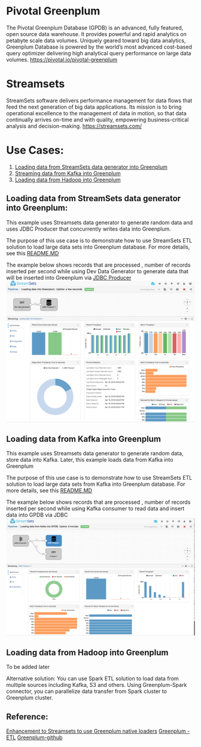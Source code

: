 # Pivotal Greenplum
The Pivotal Greenplum Database (GPDB) is an advanced, fully featured, open source data warehouse. It provides powerful and rapid analytics on petabyte scale data volumes. Uniquely geared toward big data analytics, Greenplum Database is powered by the world’s most advanced cost-based query optimizer delivering high analytical query performance on large data volumes.
<https://pivotal.io/pivotal-greenplum>

# Streamsets
StreamSets software delivers performance management for data flows that feed the next generation of big data applications. Its mission is to bring operational excellence to the management of data in motion, so that data continually arrives on-time and with quality, empowering business-critical analysis and decision-making.
<https://streamsets.com/>

# Use Cases:
1. [Loading data from StreamSets data generator into Greenplum](#Loading-data-from-StreamSets-data-generator-into-Greenplum)
2. [Streaming data from Kafka into Greenplum](#Loading-data-from-Kafka-into-Greenplum)
3. [Loading data from Hadoop into Greenplum](#Loading-data-from-Hadoop-into-Greenplum)

## Loading data from StreamSets data generator into Greenplum:
This example uses Streamsets data generator to generate random data and uses JDBC Producer that concurrently writes data into Greenplum.

The purpose of this use case is to demonstrate how to use StreamSets ETL solution to load large data sets into Greenplum database. For more details, see this [README.MD](usecase1/README.MD)


The example below shows records that are processed , number of records inserted per second while using Dev Data Generator to generate data that will be inserted into Greenplum via [JDBC Producer](https://streamsets.com/documentation/datacollector/latest/help/#datacollector/UserGuide/Destinations/JDBCProducer.html#concept_kvs_3hh_ht)
![alt text](usecase1/images/image18.png "Running pipeline")
## Loading data from Kafka into Greenplum

This example uses Streamsets data generator to generate random data, store data into Kafka. Later, this example loads data from Kafka into Greenplum

The purpose of this use case is to demonstrate how to use StreamSets ETL solution to load large data sets from Kafka into Greenplum database. For more details, see this [README.MD](usecase2/README.MD)

The example below shows records that are processed , number of records inserted per second while using Kafka consumer to read data and insert data into GPDB via JDBC
![alt text](usecase2/images/image50.png "Running pipeline")

## Loading data from Hadoop into Greenplum
To be added later


Alternative solution:
You can use Spark ETL solution to load data from multiple sources including Kafka, S3 and others. Using Greenplum-Spark connector, you can parallelize data transfer from Spark cluster to Greenplum cluster. 
## Reference:
[Enhancement to Streamsets to use Greenplum native loaders](https://issues.streamsets.com/browse/SDC-7835)
[Greenplum - ETL](https://pivotal.io/pivotal-greenplum/pivotal-greenplum-marketplace/extraction-transformation-and-loading)
[Greenplum-github](https://github.com/greenplum-db)
